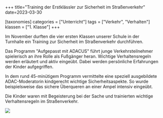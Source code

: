 +++
title="Training der Erstklässler zur Sicherheit im Straßenverkehr"
date=2023-03-30

[taxonomies]
categories = ["Unterricht"]
tags = ["Verkehr", "Verhalten"]
klassen = ["1. Klasse"]
+++


Im November durften die vier ersten Klassen unserer Schule in der Turnhalle ein Training zur Sicherheit im Straßenverkehr durchführen.

<!-- more -->

Das Programm "Aufgepasst mit ADACUS" führt junge Verkehrsteilnehmer spielerisch an ihre Rolle als Fußgänger heran. Wichtige Verhaltensregeln werden erläutert und aktiv eingeübt. Dabei werden persönliche Erfahrungen der Kinder aufgegriffen.

In dem rund 45-minütigem Programm vermittelte eine speziell ausgebildete ADAC-Moderatorin kindgerecht wichtige Sicherheitsaspekte. So wurde beispielsweise das sichere Überqueren an einer Ampel intensiv eingeübt.

Die Kinder waren mit Begeisterung bei der Sache und trainierten wichtige Verhaltensregeln im Straßenverkehr.

![](Pasted%20image%2020230330121616.png)